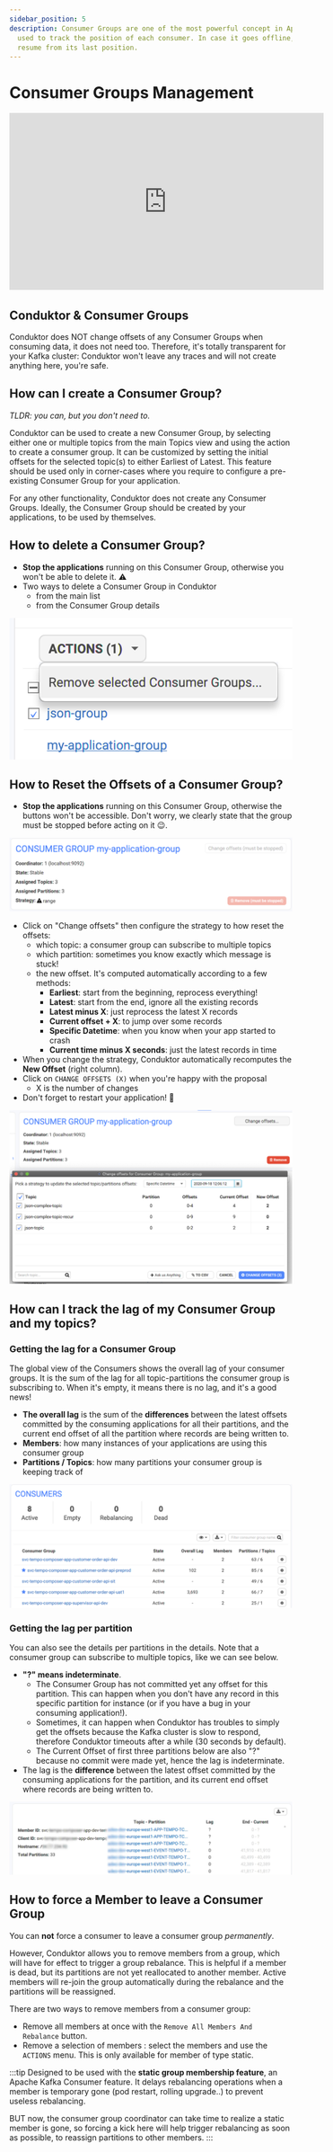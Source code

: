 ```yaml
---
sidebar_position: 5
description: Consumer Groups are one of the most powerful concept in Apache Kafka. It is
  used to track the position of each consumer. In case it goes offline, it can
  resume from its last position.
---
```


# Consumer Groups Management

<iframe
  width="560"
  height="315"
  src="https://www.youtube.com/embed/RCpjLuZyPq4"
  title="YouTube video player"
  frameborder="0"
  allow="accelerometer; autoplay; clipboard-write; encrypted-media; gyroscope; picture-in-picture"
  allowfullscreen
></iframe>

## Conduktor & Consumer Groups

Conduktor does NOT change offsets of any Consumer Groups when consuming data, it does not need too. Therefore, it's totally transparent for your Kafka cluster: Conduktor won't leave any traces and will not create anything here, you're safe.

## How can I create a Consumer Group?

_TLDR: you can, but you don't need to._

Conduktor can be used to create a new Consumer Group, by selecting either one or multiple topics from the main Topics view and using the action to create a consumer group. It can be customized by setting the initial offsets for the selected topic(s) to either Earliest of Latest. This feature should be used only in corner-cases where you require to configure a pre-existing Consumer Group for your application.

For any other functionality, Conduktor does not create any Consumer Groups. Ideally, the Consumer Group should be created by your applications, to be used by themselves.

## How to delete a Consumer Group?

- **Stop the applications** running on this Consumer Group, otherwise you won't be able to delete it. ⚠️
- Two ways to delete a Consumer Group in Conduktor
  - from the main list
  - from the Consumer Group details

![](../assets/screenshot-2020-09-20-at-12.21.07.png)

## How to Reset the Offsets of a Consumer Group?

- **Stop the applications** running on this Consumer Group, otherwise the buttons won't be accessible. Don't worry, we clearly state that the group must be stopped before acting on it 😉.

![](../assets/screenshot-2020-09-20-at-12.03.06.png)

- Click on "Change offsets" then configure the strategy to how reset the offsets:
  - which topic: a consumer group can subscribe to multiple topics
  - which partition: sometimes you know exactly which message is stuck!
  - the new offset. It's computed automatically according to a few methods:&#x20;
    - **Earliest**: start from the beginning, reprocess everything!
    - **Latest**: start from the end, ignore all the existing records
    - **Latest minus X**: just reprocess the latest X records
    - **Current offset + X**: to jump over some records
    - **Specific Datetime**: when you know when your app started to crash
    - **Current time minus X seconds**: just the latest records in time
- When you change the strategy, Conduktor automatically recomputes the **New Offset** (right column).
- Click on `CHANGE OFFSETS (X)` when you're happy with the proposal
  - X is the number of changes
- Don't forget to restart your application! 💪

![](../assets/screenshot-2020-09-20-at-12.06.59.png)

## How can I track the lag of my Consumer Group and my topics?

### Getting the lag for a Consumer Group

The global view of the Consumers shows the overall lag of your consumer groups. It is the sum of the lag for all topic-partitions the consumer group is subscribing to. When it's empty, it means there is no lag, and it's a good news!

- **The overall lag** is the sum of the **differences** between the latest offsets committed by the consuming applications for all their partitions, and the current end offset of all the partition where records are being written to.
- **Members**: how many instances of your applications are using this consumer group
- **Partitions / Topics**: how many partitions your consumer group is keeping track of

![](../assets/screenshot-2021-01-29-at-19.23.34.png)

### Getting the lag per partition

You can also see the details per partitions in the details. Note that a consumer group can subscribe to multiple topics, like we can see below.

- **"?" means indeterminate**.
  - The Consumer Group has not committed yet any offset for this partition. This can happen when you don't have any record in this specific partition for instance (or if you have a bug in your consuming application!).
  - Sometimes, it can happen when Conduktor has troubles to simply get the offsets because the Kafka cluster is slow to respond, therefore Conduktor timeouts after a while (30 seconds by default).
  - The Current Offset of first three partitions below are also "?" because no commit were made yet, hence the lag is indeterminate.
- The lag is the **difference** between the latest offset committed by the consuming applications for the partition, and its current end offset where records are being written to.

![](../assets/consumer-group-question-mark.jpg)

## How to force a Member to leave a Consumer Group

You can **not** force a consumer to leave a consumer group _permanently_.&#x20;

However, Conduktor allows you to remove members from a group, which will have for effect to trigger a group rebalance. This is helpful if a member is dead, but its partitions are not yet reallocated to another member. Active members will re-join the group automatically during the rebalance and the partitions will be reassigned.

There are two ways to remove members from a consumer group:

- Remove all members at once with the `Remove All Members And Rebalance` button.
- Remove a selection of members : select the members and use the `ACTIONS` menu. This is only available for member of type static.

:::tip
Designed to be used with the **static group membership feature**, an Apache Kafka Consumer feature. It delays rebalancing operations when a member is temporary gone (pod restart, rolling upgrade..) to prevent useless rebalancing.

BUT now, the consumer group coordinator can take time to realize a static member is gone, so forcing a kick here will help trigger rebalancing as soon as possible, to reassign partitions to other members.
:::
